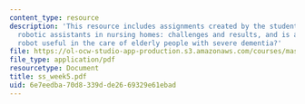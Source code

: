 ```yaml
---
content_type: resource
description: 'This resource includes assignments created by the students on towards
  robotic assistants in nursing homes: challenges and results, and is an entertainment
  robot useful in the care of elderly people with severe dementia?'
file: https://ol-ocw-studio-app-production.s3.amazonaws.com/courses/mas-965-relational-machines-spring-2005/6e7eedba70d8339dde2669329e61ebad_ss_week5.pdf
file_type: application/pdf
resourcetype: Document
title: ss_week5.pdf
uid: 6e7eedba-70d8-339d-de26-69329e61ebad
---
```

